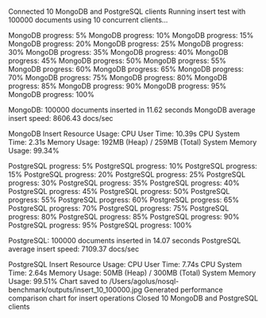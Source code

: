 Connected 10 MongoDB and PostgreSQL clients
Running insert test with 100000 documents using 10 concurrent clients...
MongoDB progress: 5%MongoDB progress: 10%MongoDB progress: 15%MongoDB progress: 20%MongoDB progress: 25%MongoDB progress: 30%MongoDB progress: 35%MongoDB progress: 40%MongoDB progress: 45%MongoDB progress: 50%MongoDB progress: 55%MongoDB progress: 60%MongoDB progress: 65%MongoDB progress: 70%MongoDB progress: 75%MongoDB progress: 80%MongoDB progress: 85%MongoDB progress: 90%MongoDB progress: 95%MongoDB progress: 100%

MongoDB: 100000 documents inserted in 11.62 seconds
MongoDB average insert speed: 8606.43 docs/sec

MongoDB Insert Resource Usage:
CPU User Time: 10.39s
CPU System Time: 2.31s
Memory Usage: 192MB (Heap) / 259MB (Total)
System Memory Usage: 99.34%
PostgreSQL progress: 5%PostgreSQL progress: 10%PostgreSQL progress: 15%PostgreSQL progress: 20%PostgreSQL progress: 25%PostgreSQL progress: 30%PostgreSQL progress: 35%PostgreSQL progress: 40%PostgreSQL progress: 45%PostgreSQL progress: 50%PostgreSQL progress: 55%PostgreSQL progress: 60%PostgreSQL progress: 65%PostgreSQL progress: 70%PostgreSQL progress: 75%PostgreSQL progress: 80%PostgreSQL progress: 85%PostgreSQL progress: 90%PostgreSQL progress: 95%PostgreSQL progress: 100%

PostgreSQL: 100000 documents inserted in 14.07 seconds
PostgreSQL average insert speed: 7109.37 docs/sec

PostgreSQL Insert Resource Usage:
CPU User Time: 7.74s
CPU System Time: 2.64s
Memory Usage: 50MB (Heap) / 300MB (Total)
System Memory Usage: 99.51%
Chart saved to /Users/agolus/nosql-benchmark/outputs/insert_10_100000.jpg
Generated performance comparison chart for insert operations
Closed 10 MongoDB and PostgreSQL clients
